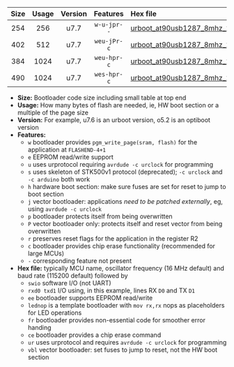 |Size|Usage|Version|Features|Hex file|
|:-:|:-:|:-:|:-:|:--|
|254|256|u7.7|`w-u-jpr--`|[urboot_at90usb1287_8mhz_230400bps_swio_rxd2_txd3_ur_vbl.hex](https://raw.githubusercontent.com/stefanrueger/urboot.hex/main/mcus/at90usb1287/fcpu_8mhz/230400_bps/urboot_at90usb1287_8mhz_230400bps_swio_rxd2_txd3_ur_vbl.hex)|
|402|512|u7.7|`weu-jPr-c`|[urboot_at90usb1287_8mhz_230400bps_swio_rxd2_txd3_ee_lednop_fr_ce_ur_vbl.hex](https://raw.githubusercontent.com/stefanrueger/urboot.hex/main/mcus/at90usb1287/fcpu_8mhz/230400_bps/urboot_at90usb1287_8mhz_230400bps_swio_rxd2_txd3_ee_lednop_fr_ce_ur_vbl.hex)|
|384|1024|u7.7|`weu-hpr-c`|[urboot_at90usb1287_8mhz_230400bps_swio_rxd2_txd3_ee_lednop_fr_ce_ur.hex](https://raw.githubusercontent.com/stefanrueger/urboot.hex/main/mcus/at90usb1287/fcpu_8mhz/230400_bps/urboot_at90usb1287_8mhz_230400bps_swio_rxd2_txd3_ee_lednop_fr_ce_ur.hex)|
|490|1024|u7.7|`wes-hpr-c`|[urboot_at90usb1287_8mhz_230400bps_swio_rxd2_txd3_ee_lednop_fr_ce.hex](https://raw.githubusercontent.com/stefanrueger/urboot.hex/main/mcus/at90usb1287/fcpu_8mhz/230400_bps/urboot_at90usb1287_8mhz_230400bps_swio_rxd2_txd3_ee_lednop_fr_ce.hex)|

- **Size:** Bootloader code size including small table at top end
- **Usage:** How many bytes of flash are needed, ie, HW boot section or a multiple of the page size
- **Version:** For example, u7.6 is an urboot version, o5.2 is an optiboot version
- **Features:**
  + `w` bootloader provides `pgm_write_page(sram, flash)` for the application at `FLASHEND-4+1`
  + `e` EEPROM read/write support
  + `u` uses urprotocol requiring `avrdude -c urclock` for programming
  + `s` uses skeleton of STK500v1 protocol (deprecated); `-c urclock` and `-c arduino` both work
  + `h` hardware boot section: make sure fuses are set for reset to jump to boot section
  + `j` vector bootloader: applications *need to be patched externally*, eg, using `avrdude -c urclock`
  + `p` bootloader protects itself from being overwritten
  + `P` vector bootloader only: protects itself and reset vector from being overwritten
  + `r` preserves reset flags for the application in the register R2
  + `c` bootloader provides chip erase functionality (recommended for large MCUs)
  + `-` corresponding feature not present
- **Hex file:** typically MCU name, oscillator frequency (16 MHz default) and baud rate (115200 default) followed by
  + `swio` software I/O (not UART)
  + `rxd0 txd1` I/O using, in this example, lines RX `D0` and TX `D1`
  + `ee` bootloader supports EEPROM read/write
  + `lednop` is a template bootloader with `mov rx,rx` nops as placeholders for LED operations
  + `fr` bootloader provides non-essential code for smoother error handing
  + `ce` bootloader provides a chip erase command
  + `ur` uses urprotocol and requires `avrdude -c urclock` for programming
  + `vbl` vector bootloader: set fuses to jump to reset, not the HW boot section
